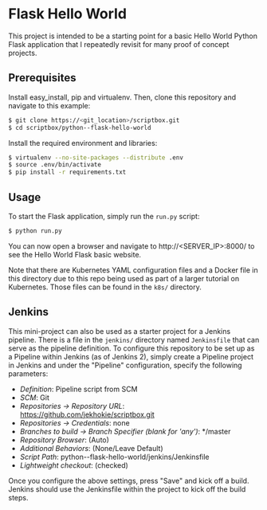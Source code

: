 # Flask Hello World

This project is intended to be a starting point for a basic Hello World Python Flask application
that I repeatedly revisit for many proof of concept projects.

## Prerequisites

Install easy_install, pip and virtualenv. Then, clone this repository and navigate to this example:

```bash
$ git clone https://<git_location>/scriptbox.git
$ cd scriptbox/python--flask-hello-world
```

Install the required environment and libraries:

```bash
$ virtualenv --no-site-packages --distribute .env
$ source .env/bin/activate
$ pip install -r requirements.txt
```

## Usage

To start the Flask application, simply run the `run.py` script:

```bash
$ python run.py
```

You can now open a browser and navigate to http://<SERVER_IP>:8000/ to see the Hello World Flask
basic website.

Note that there are Kubernetes YAML configuration files and a Docker file in this directory due to
this repo being used as part of a larger tutorial on Kubernetes. Those files can be found in the
`k8s/` directory.

## Jenkins

This mini-project can also be used as a starter project for a Jenkins pipeline. There is a file
in the `jenkins/` directory named `Jenkinsfile` that can serve as the pipeline definition. To
configure this repository to be set up as a Pipeline within Jenkins (as of Jenkins 2), simply
create a Pipeline project in Jenkins and under the "Pipeline" configuration, specify the
following parameters:

- *Definition*: Pipeline script from SCM
- *SCM*: Git
- *Repositories -> Repository URL*: https://github.com/jekhokie/scriptbox.git
- *Repositories -> Credentials*: none
- *Branches to build -> Branch Specifier (blank for 'any')*: \*/master
- *Repository Browser*: (Auto)
- *Additional Behaviors*: (None/Leave Default)
- *Script Path*: python--flask-hello-world/jenkins/Jenkinsfile
- *Lightweight checkout*: (checked)

Once you configure the above settings, press "Save" and kick off a build. Jenkins should use the
Jenkinsfile within the project to kick off the build steps.
